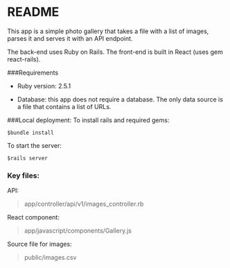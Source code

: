 
# README

This app is a simple photo gallery that takes a file with a list of images, parses it and serves it with an API endpoint.

The back-end uses Ruby on Rails. The front-end is built in React (uses gem react-rails).

###Requirements

* Ruby version: 2.5.1

* Database: this app does not require a database. The only data source is a file that contains a list of URLs.

###Local deployment:
To install rails and required gems:

```
$bundle install
```

To start the server:

```
$rails server
```

### Key files:

API:

>app/controller/api/v1/images_controller.rb

React component:

>app/javascript/components/Gallery.js

Source file for  images:

>public/images.csv
